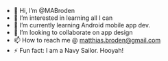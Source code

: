 - 👋 Hi, I’m @MABroden
- 👀 I’m interested in learning all I can
- 🌱 I’m currently learning Android mobile app dev.
- 💞️ I’m looking to collaborate on app design
- 📫 How to reach me @ matthias.broden@gmail.com
- ⚡ Fun fact: I am a Navy Sailor. Hooyah!

<!---
MABroden/MABroden is a ✨ special ✨ repository because its `README.md` (this file) appears on your GitHub profile.
You can click the Preview link to take a look at your changes.
--->
